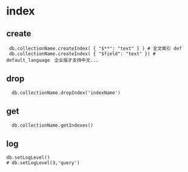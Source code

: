 # index
## create
```
 db.collectionName.createIndex( { "$**": "text" } ) # 全文索引 def
 db.collectionName.createIndex( { "$field": "text" }) # default_language　企业版才支持中文...
```
## drop
```
  db.collectionName.dropIndex('indexName')
```
## get
```
  db.collectionName.getIndexes()
```
## log
```
db.setLogLevel() 
# db.setLogLevel(3,'query')
```
